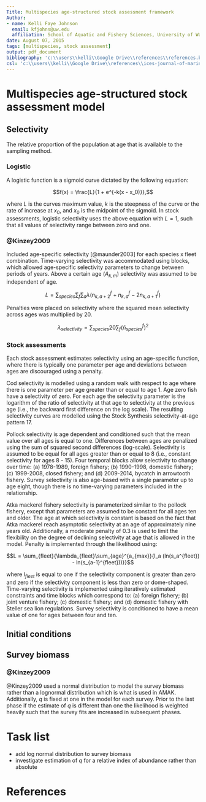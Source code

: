 ```yaml
---
Title: Multispecies age-structured stock assessment framework
Author: 
- name: Kelli Faye Johnson
  email: kfjohns@uw.edu
  affiliation: School of Aquatic and Fishery Sciences, University of Washington
date: August 07, 2015
tags: [multispecies, stock assessment]
output: pdf_document
bibliography: 'c:\\users\\kelli\\Google Drive\\references\\references.bib'
csl: 'c:\\users\\kelli\\Google Drive\\references\\ices-journal-of-marine-science.csl'
---
```


# Multispecies age-structured stock assessment model

## Selectivity

The relative proportion of the population at age that is available to the sampling method.

### Logistic

A logistic function is a sigmoid curve dictated by the following equation:

$$f(x) = \frac{L}{1 + e^{-k(x - x_0)}},$$

where 
$L$ is the curves maximum value,
$k$ is the steepness of the curve or the rate of increase at $x_0$, and
$x_0$ is the midpoint of the sigmoid.
In stock assessments, logistic selectivity uses the above equation with $L = 1$, such
that all values of selectivity range between zero and one.

### @Kinzey2009

Included age-specific selectivity [@maunder2003] for each species x fleet combination.
Time-varying selectivity was accommodated using blocks, which allowed age-specific 
selectivity parameters to change between periods of years. 
Above a certain age ($A_{k,m}$) selectivity was assumed to be independent of age.

$$L = \sum_{species}{\sum_{f}{\sum_{a}{\lambda(n_{k,a+2}^{f} + n_{k,a}^{f} - 2n_{k,a+1}^{f})}}}$$

Penalties were placed on selectivity where the squared mean selectivity across ages
was multiplied by 20.

$$\lambda_{selectivity} = \sum_{species}{20\sum_{f}{(\bar{n}_{species}^{f})^2}}$$

### Stock assessments

Each stock assessment estimates selectivity using an age-specific function, where
there is typically one parameter per age and deviations between ages are discouraged
using a penalty.

Cod selectivity is modelled using a random walk with respect to age where there is one
parameter per age greater than or equal to age 1. Age zero fish have a selectivity of
zero. For each age the selectivity parameter is the logarithm of the ratio of selectivity
at that age to selectivity at the previous age 
(i.e., the backward first difference on the log scale). The resulting selectivity curves
are modelled using the Stock Synthesis selectivity-at-age pattern 17.

Pollock selectivity is age dependent and conditioned such that the mean value over all
ages is equal to one. Differences between ages are penalized using the sum of squared
second differences (log-scale).
Selectivity is assumed to be equal for all ages greater than or
equal to 8 (i.e., constant selectivity for ages 8 - 15). Four temporal blocks allow
selectivity to change over time: 
(a) 1978-1989, foreign fishery;
(b) 1990-1998, domestic fishery;
(c) 1999-2008, closed fishery; and 
(d) 2009-2014, bycatch in arrowtooth fishery.
Survey selectivity is also age-based with a single parameter up to age eight, though
there is no time-varying parameters included in the relationship.

Atka mackerel fishery selectivity is parameterized similar to the pollock fishery,
except that parameters are assumed to be constant for all ages ten and older.
The age at which selectivity is constant is based on the fact that Atka mackerel
reach asymptotic selectivity at an age of approximately nine years old.
Additionally, a moderate penalty of 0.3 is used to limit the flexibility on the degree
of declining selectivity at age that is allowed in the model. Penalty is implemented
through the likelihood using:

$$L = \sum_{fleet}{\lambda_{fleet}\sum_{age}^{a_{max}}{I_a (ln(s_a^{fleet}) - ln(s_{a-1}^{fleet}))}}$$

where $I_{fleet}$ is equal to one if the selectivity component is greater than zero and
zero if the selectivity component is less than zero or dome-shaped.
Time-varying selectivity is implemented using iteratively estimated constraints and
time blocks which correspond to:
(a) foreign fishery;
(b) joint venture fishery;
(c) domestic fishery; and
(d) domestic fishery with Steller sea lion regulations.
Survey selectivity is conditioned to have a mean value of one for ages between four
and ten.

## Initial conditions


## Survey biomass

### @Kinzey2009

@Kinzey2009 used a normal distribution to model the survey biomass rather than a lognormal
distribution which is what is used in AMAK. 
Additionally, $q$ is fixed at one in the model for each survey. Prior to the last phase
if the estimate of $q$ is different than one the likelihood is weighted heavily such that
the survey fits are increased in subsequent phases.

# Task list

* add log normal distribution to survey biomass
* investigate estimation of $q$ for a relative index of abundance rather than absolute

# References
